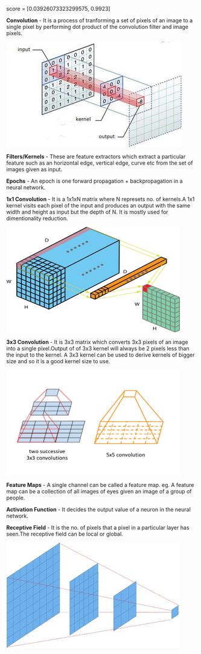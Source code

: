 score = [0.03926073323299575, 0.9923]

**Convolution** - It is a process of tranforming a set of pixels of an image to a single pixel by performing dot product of 
the convolution filter and image pixels.

![Convolution](./images/convolution.jpg)

**Filters/Kernels** - These are feature extractors which extract a particular feature such as an horizontal edge, vertical edge, curve etc from the set of images given as input.

**Epochs** - An epoch is one forward propagation + backpropagation in a neural network.

**1x1 Convolution** - It is a 1x1xN matrix where N represets no. of kernels.A 1x1 kernel visits each pixel of the input and
produces an output with the same width and height as input but the depth of N. It is mostly used for dimentionality reduction.

<img src="./images/1x1.png " alt="1x1 Convolution" width="460" height="280"/>

**3x3 Convolution** - It is 3x3 matrix which converts 3x3 pixels of an image into a single pixel.Output of of 3x3 kernel will always
be 2 pixels less than the input to the kernel. A 3x3 kernel can be used to derive kernels of bigger size and so it is a good kernel
size to use.

<img src="./images/kernel.png" alt="3x3 Convolution" width="460" height="280"/>

**Feature Maps** - A single channel can be called a feature map.
eg. A feature map can be a collection of all images of eyes given an image of a group of people.
               
**Activation Function** - It decides the output value of a neuron in the neural network.  

**Receptive Field** - It is the no. of pixels that a pixel in a particular layer has seen.The receptive field can be local or global. 

<img src="./images/receptive-field.jpg" alt="Receptive Field" width="460" height="280"/>
